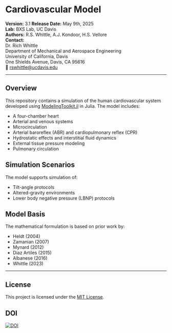 # Cardiovascular Model

**Version:** 3.1 
**Release Date:** May 9th, 2025  
**Lab:** BXS Lab, UC Davis  
**Authors:** R.S. Whittle, A.J. Kondoor, H.S. Vellore  
**Contact:**  
Dr. Rich Whittle  
Department of Mechanical and Aerospace Engineering  
University of California, Davis  
One Shields Avenue, Davis, CA 95616  
📧 rswhittle@ucdavis.edu

---

## Overview

This repository contains a simulation of the human cardiovascular system developed using [ModelingToolkit.jl](https://mtk.sciml.ai/stable/) in Julia. The model includes:

- A four-chamber heart
- Arterial and venous systems
- Microcirculation
- Arterial baroreflex (ABR) and cardiopulmonary reflex (CPR)
- Hydrostatic effects and interstitial fluid dynamics
- External tissue pressure modeling
- Pulmonary circulation

## Simulation Scenarios

The model supports simulation of:

- Tilt-angle protocols
- Altered-gravity environments
- Lower body negative pressure (LBNP) protocols

## Model Basis

The mathematical formulation is based on prior work by:

- Heldt (2004)  
- Zamanian (2007)
- Mynard (2012)  
- Diaz Artiles (2015)
- Albanese (2016)  
- Whittle (2023)

---

## License

This project is licensed under the [MIT License](LICENSE).

## DOI

[![DOI](https://zenodo.org/badge/894082810.svg)](https://doi.org/10.5281/zenodo.15338311)

